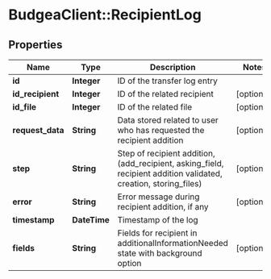 # BudgeaClient::RecipientLog

## Properties
Name | Type | Description | Notes
------------ | ------------- | ------------- | -------------
**id** | **Integer** | ID of the transfer log entry | 
**id_recipient** | **Integer** | ID of the related recipient | [optional] 
**id_file** | **Integer** | ID of the related file | [optional] 
**request_data** | **String** | Data stored related to user who has requested the recipient addition | [optional] 
**step** | **String** | Step of recipient addition, (add_recipient, asking_field, recipient addition validated, creation, storing_files) | [optional] 
**error** | **String** | Error message during recipient addition, if any | [optional] 
**timestamp** | **DateTime** | Timestamp of the log | 
**fields** | **String** | Fields for recipient in additionalInformationNeeded state with background option | [optional] 


